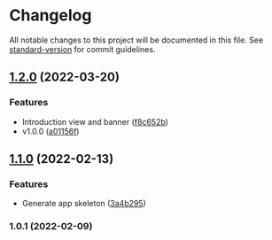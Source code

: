 # Changelog

All notable changes to this project will be documented in this file. See [standard-version](https://github.com/conventional-changelog/standard-version) for commit guidelines.

## [1.2.0](https://github.com/a1265478/local_farm/compare/v1.1.0...v1.2.0) (2022-03-20)


### Features

* Introduction view and banner ([f8c652b](https://github.com/a1265478/local_farm/commit/f8c652b70aefe0f8d1fde8c68e4f75e3d94f5094))
* v1.0.0 ([a01156f](https://github.com/a1265478/local_farm/commit/a01156fbb2994ac99725f0b9112e2d7e608477cb))

## [1.1.0](https://github.com/a1265478/local_farm/compare/v1.0.1...v1.1.0) (2022-02-13)


### Features

* Generate app skeleton ([3a4b295](https://github.com/a1265478/local_farm/commit/3a4b295f53522d18a7874340e158e41031e02476))

### 1.0.1 (2022-02-09)
